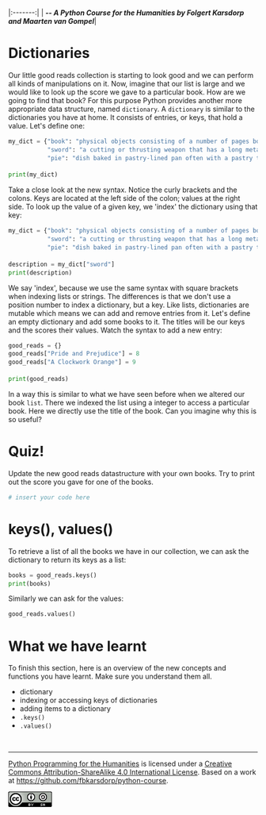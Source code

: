 
<BR>

|:-------:|
| <span style="font-size: 100%"><b>_-- A Python Course for the Humanities by Folgert Karsdorp and Maarten van Gompel_</b></span>|

# Dictionaries

Our little good reads collection is starting to look good and we can perform all kinds of manipulations on it. Now, imagine that our list is large and we would like to look up the score we gave to a particular book. How are we going to find that book? For this purpose Python provides another more appropriate data structure, named `dictionary`. A `dictionary` is similar to the dictionaries you have at home. It consists of entries, or keys, that hold a value. Let's define one:

```python runnable
my_dict = {"book": "physical objects consisting of a number of pages bound together",
           "sword": "a cutting or thrusting weapon that has a long metal blade",
           "pie": "dish baked in pastry-lined pan often with a pastry top"}

print(my_dict)
```

Take a close look at the new syntax. Notice the curly brackets and the colons. Keys are located at the left side of the colon; values at the right side. To look up the value of a given key, we 'index' the dictionary using that key:

```python runnable
my_dict = {"book": "physical objects consisting of a number of pages bound together",
           "sword": "a cutting or thrusting weapon that has a long metal blade",
           "pie": "dish baked in pastry-lined pan often with a pastry top"}

description = my_dict["sword"]
print(description)
```

We say 'index', because we use the same syntax with square brackets when indexing lists or strings. The differences is that we don't use a position number to index a dictionary, but a key. Like lists, dictionaries are mutable which means we can add and remove entries from it. Let's define an empty dictionary and add some books to it. The titles will be our keys and the scores their values. Watch the syntax to add a new entry:

```python runnable
good_reads = {}
good_reads["Pride and Prejudice"] = 8
good_reads["A Clockwork Orange"] = 9

print(good_reads)
```

In a way this is similar to what we have seen before when we altered our book `list`. There we indexed the list using a integer to access a particular book. Here we directly use the title of the book. Can you imagine why this is so useful?

# Quiz!

Update the new good reads datastructure with your own books. Try to print out the score you gave for one of the books.

```python runnable
# insert your code here
```

# keys(), values()

To retrieve a list of all the books we have in our collection, we can ask the dictionary to return its keys as a list:

```python runnable
books = good_reads.keys()
print(books)
```

Similarly we can ask for the values:

```python
good_reads.values()
```

# What we have learnt

To finish this section, here is an overview of the new concepts and functions you have learnt. Make sure you understand them all.

* dictionary
* indexing or accessing keys of dictionaries
* adding items to a dictionary
* `.keys()`
* `.values()`

<BR>

----

[Python Programming for the Humanities](http://fbkarsdorp.github.io/python-course) is licensed under a [Creative Commons Attribution-ShareAlike 4.0 International License](https://creativecommons.org/licenses/by-sa/4.0/). Based on a work at https://github.com/fbkarsdorp/python-course.

![Creative Commons](CreativeCommons.png)
